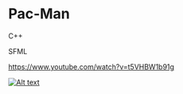 # Pac-Man

C++

SFML

https://www.youtube.com/watch?v=t5VHBW1b91g

[![Alt text](https://img.youtube.com/watch?v=t5VHBW1b91g.jpg)](https://www.youtube.com/watch?v=t5VHBW1b91g)
